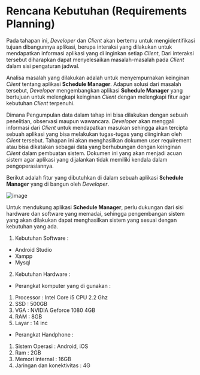 <h1><b>Rencana Kebutuhan (Requirements Planning)</b></h1>

Pada tahapan ini, *Developer* dan *Client* akan bertemu untuk mengidentifikasi tujuan dibangunnya aplikasi, berupa interaksi yang dilakukan untuk mendapatkan informasi aplikasi yang di inginkan setiap *Client*, Dari interaksi tersebut diharapkan dapat menyelesaikan masalah-masalah pada *Client* dalam sisi pengaturan jadwal. 

Analisa masalah yang dilakukan adalah untuk menyempurnakan keinginan *Client* tentang aplikasi **Schedule Manager**. Adapun solusi dari masalah tersebut, *Developer* mengembangkan aplikasi **Schedule Manager** yang bertujuan untuk melengkapi keinginan *Client* dengan melengkapi fitur agar kebutuhan *Client* terpenuhi.

Dimana Pengumpulan data dalam tahap ini bisa dilakukan dengan sebuah penelitian, observasi maupun wawancara. *Developer* akan menggali informasi dari *Client* untuk mendapatkan masukan sehingga akan tercipta sebuah aplikasi yang bisa melakukan tugas-tugas yang diinginkan oleh *Client* tersebut. Tahapan ini akan menghasilkan dokumen user requirement atau bisa dikatakan sebagai data yang berhubungan dengan keinginan *Client* dalam pembuatan sistem. Dokumen ini yang akan menjadi acuan sistem agar aplikasi yang dijalankan tidak memiliki kendala dalam pengoperasiannya. 

Berikut adalah fitur yang dibutuhkan di dalam sebuah aplikasi **Schedule Manager** yang di bangun oleh *Developer*. 

![image](https://user-images.githubusercontent.com/91948452/140768000-a5aebc82-3ff2-42e4-a006-f680afc96245.png)

Untuk mendukung aplikasi **Schedule Manager**, perlu dukungan dari sisi hardware dan software yang memadai, sehingga pengembangan sistem yang akan dilakukan dapat menghasilkan sistem yang sesuai dengan kebutuhan yang ada.
1. Kebutuhan Software :
- Android Studio
- Xampp
- Mysql
2. Kebutuhan Hardware :
- Perangkat komputer yang di gunakan : 
1.	Processor : Intel Core i5 CPU 2.2 Ghz 
2.	SSD : 500GB 
3.	VGA : NVIDIA Geforce 1080 4GB
4.	RAM : 8GB 
5.	Layar : 14 inc
 
- Perangkat Handphone :
1.	Sistem Operasi : Android, iOS
2.	Ram : 2GB
3.	Memori internal : 16GB
4.	Jaringan dan konektivitas : 4G


